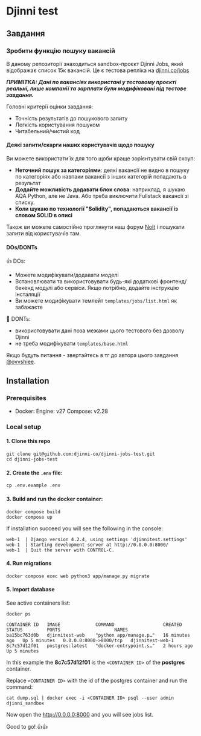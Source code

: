 # Djinni test

## Завдання

### Зробити функцію пошуку вакансій

В даному репозиторії знаходиться sandbox-проєкт Djinni Jobs, який відображає список 15к вакансій. Це є тестова репліка на [djinni.co/jobs](https://djinni.co/jobs/)     

**_ПРИМІТКА: Дані по вакансіях використані у тестовому проєкті реальні, лише компанії та зарплати були модифіковані під тестове завдання._**

Головні критерії оцінки завдання:
- Точність результатів до пошукового запиту
- Легкість користування пошуком
- Читабельний/чистий код
  

#### Деякі запити/скарги наших користувачів щодо пошуку  

Ви можете використати їх для того щоби краще зорієнтувати свій скоуп:

- **Неточний пошук за категоріями**: деякі вакансії не видно в пошуку по категоріях або навпаки вакансії з інших категорій попадають в результат
- **Додайте можливість додавати блок слова**: наприклад, я шукаю AQA Python, але не Java. Або треба виключити Fullstack вакансії зі списку.
- **Коли шукаю по технології "Solidity", попадаються вакансії із словом SOLID в описі**

Також ви можете самостійно проглянути наш форум [Nolt](https://djinni.nolt.io/) і пошукати запити від користувачів там.

#### DOs/DONTs

👍 DOs:
- Можете модифікувати/додавати моделі
- Встановлювати та використовувати будь-які додаткові фронтенд/бекенд модулі або сервіси. Якщо потрібно, додайте інструкцію інсталяції
- Ви можете модифікувати темлейт `templates/jobs/list.html` як забажаєте

🚫 DONTs:
- використовувати дані поза межами цього тестового без дозволу Djinni
- не треба модифікувати `templates/base.html`

Якщо будуть питання - звертайтесь в тг до автора цього завдання [@ovvshiee](https://t.me/ovvshieee).



## Installation

### Prerequisites

- Docker: Engine: v27 Compose: v2.28

### Local setup

#### 1. Clone this repo

```
git clone git@github.com:djinni-co/djinni-jobs-test.git
cd djinni-jobs-test
```

#### 2. Create the `.env` file:

```
cp .env.example .env
```

#### 3. Build and run the docker container:

```
docker compose build
docker compose up
```

If installation succeed you will see the following in the console:
```
web-1  | Django version 4.2.4, using settings 'djinnitest.settings'
web-1  | Starting development server at http://0.0.0.0:8000/
web-1  | Quit the server with CONTROL-C.
```

#### 4. Run migrations

```
docker compose exec web python3 app/manage.py migrate
```

#### 5. Import database  

See active containers list:  

```
docker ps
```
```
CONTAINER ID   IMAGE             COMMAND                  CREATED          STATUS         PORTS                    NAMES
ba15bc763d0b   djinnitest-web    "python app/manage.p…"   16 minutes ago   Up 5 minutes   0.0.0.0:8000->8000/tcp   djinnitest-web-1
8c7c57d12f01   postgres:latest   "docker-entrypoint.s…"   2 hours ago      Up 5 minutes   
```

In this example the **8c7c57d12f01** is the `<CONTAINER ID>` of the **postgres** container.  
  
Replace `<CONTAINER ID>` with the id of the postgres container and run the command:

```
cat dump.sql | docker exec -i <CONTAINER ID> psql --user admin djinni_sandbox
```

Now open the http://0.0.0.0:8000 and you will see jobs list.

Good to go! 👍👍
